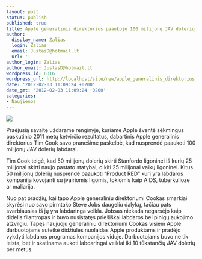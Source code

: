 ```yaml
---
layout: post
status: publish
published: true
title: Apple generalinis direktorius paaukojo 100 milijonų JAV dolerių labdarai
author:
  display_name: Zalias
  login: Zalias
  email: JustasD@hotmail.lt
  url: ''
author_login: Zalias
author_email: JustasD@hotmail.lt
wordpress_id: 6316
wordpress_url: http://localhost/site/new/apple_generalinis_direktorius_paaukojo_100_milijonu_jav_doleriu_labdarai/
date: '2012-02-03 11:09:24 +0200'
date_gmt: '2012-02-03 11:09:24 +0200'
categories:
- Naujienos
---
```

<p>

<div class="imgright"><img src="http://technews.lt/upload/imagesCA73NYME.jpg"  /></div>
<p>Praėjusią savaitę uždarame renginyje, kuriame Apple šventė sėkmingus paskutinio 2011 metų ketvirčio rezultatus, dabartinis Apple generalinis direktorius Tim Cook savo pranešime paskelbė, kad nusprendė paaukoti 100 milijonų JAV dolerių labdarai. </p>
<p>Tim Cook teigė, kad 50 milijonų dolerių skirti Stanfordo ligoninei iš kurių 25 milijonai skirti naujo pastato statybai, o kiti 25 milijonai vaikų ligoninei. Kitus 50 milijonų dolerių nusprendė paaukoti “Product RED” kuri yra labdaros kompanija kovojanti su įvairiomis ligomis, tokiomis kaip AIDS, tuberkulioze ar maliarija. </p>
<p>Nuo pat pradžių, kai tapo Apple generaliniu direktoriumi Cookas smarkiai skyrėsi nuo savo pirmtako Steve Jobs daugeliu dalykų, tačiau pats svarbiausias iš jų yra labdaringa veikla. Jobsas niekada negarsėjo kaip didelis filantropas ir buvo nusistatęs priešiškai labdaros bei pinigų aukojimo atžvilgiu. Tapęs naujuoju generaliniu direktoriumi Cookas visiem Apple darbuotojams suteikė didžiules nuolaidas Apple produktams ir pradėjo vykdyti labdaros programas kompanijos viduje. Darbuotojams buvo ne tik leista, bet ir skatinama aukoti labdaringai veiklai iki 10 tūkstančių JAV dolerių per metus.<br /></p>
